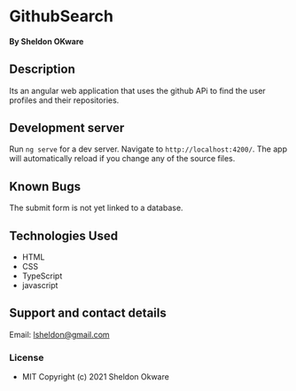 # GithubSearch

#### By Sheldon OKware
## Description
Its an angular web application that uses the github APi to find the user profiles and their repositories.

## Development server

Run `ng serve` for a dev server. Navigate to `http://localhost:4200/`. The app will automatically reload if you change any of the source files.


## Known Bugs
The submit form is not yet linked to a database.

## Technologies Used
* HTML
* CSS
* TypeScript
* javascript
## Support and contact details
Email: lsheldon@gmail.com

### License
* MIT
Copyright (c) 2021 Sheldon Okware
